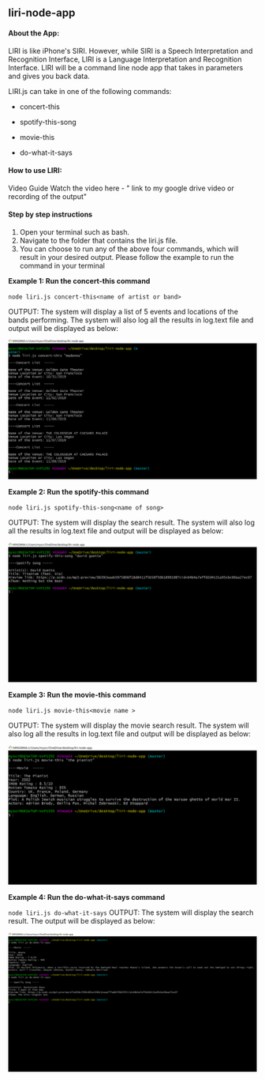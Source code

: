 ## liri-node-app

#### About the App: 
 LIRI is like iPhone's SIRI. However, while SIRI is a Speech Interpretation and Recognition Interface, LIRI is a Language Interpretation and Recognition Interface. LIRI will be a command line node app that takes in parameters and gives you back data.



LIRI.js can take in one of the following commands:

* concert-this

* spotify-this-song

* movie-this

* do-what-it-says




#### How to use LIRI:

Video Guide
Watch the video here - " link to my google drive video or recording of the output"

 #### Step by step instructions 


1. Open your terminal such as bash.
1. Navigate to the folder that contains the liri.js file.
1. You can choose to run any of the above four commands, which will result in your desired output. Please follow the example to run the command in your terminal


**Example 1: Run the concert-this command**


`node liri.js concert-this<name of artist or band>`

OUTPUT: The system will display a list of 5 events and locations of the bands performing. The system will also log all the results in log.text file and output will be displayed as below:

 
 ![screenshot](https://github.com/Sugeeta32/liri-node-app/blob/master/Screenshot%20(23).png)


 **Example 2:  Run the spotify-this command**


`node liri.js spotify-this-song<name of song>`

OUTPUT: The system will display the search result. The system will also log all the results in log.text file and output will be displayed as below:

![](https://github.com/Sugeeta32/Bootstrap-Portfolio/blob/master/Screenshot%20(24).png)
<screen shot of concert>
 
 **Example 3:  Run the movie-this command**


`node liri.js movie-this<movie name >`

OUTPUT: The system will display the movie search result. The system will also log all the results in log.text file and output will be displayed as below:

![](https://github.com/Sugeeta32/Bootstrap-Portfolio/blob/master/Screenshot%20(26).png)
<screen shot of concert>
 
  **Example 4:  Run the do-what-it-says command**
  
  
  `node liri.js do-what-it-says`
  OUTPUT: The system will display the search result. The output will be displayed as below:

![](https://github.com/Sugeeta32/Bootstrap-Portfolio/blob/master/Screenshot%20(29).png)
